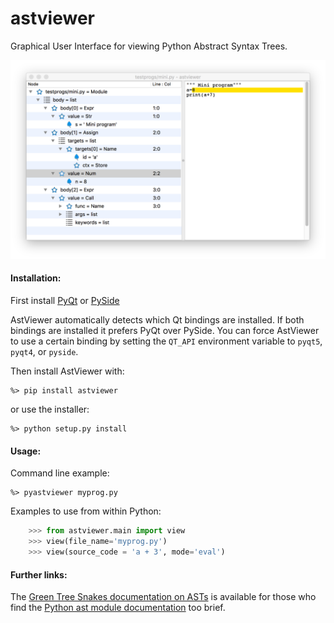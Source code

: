 astviewer
=========

Graphical User Interface for viewing Python Abstract Syntax Trees.

![astviewer screen shot](screen_shot.png)

#### Installation:

First install
	    [PyQt](https://www.riverbankcomputing.com/software/pyqt/download5)
    or
	    [PySide](http://wiki.qt.io/Category:LanguageBindings::PySide::Downloads)

AstViewer automatically detects which Qt bindings are installed. If both bindings are installed
it prefers PyQt over PySide. You can force AstViewer to use a certain binding by setting the
`QT_API` environment variable to `pyqt5`, `pyqt4`, or `pyside`.

Then install AstViewer with:

    %> pip install astviewer

or use the installer:

    %> python setup.py install


#### Usage:
	
Command line example:
	
    %> pyastviewer myprog.py
	
Examples to use from within Python:

```python
	>>> from astviewer.main import view
	>>> view(file_name='myprog.py')
	>>> view(source_code = 'a + 3', mode='eval')
```

#### Further links:

The [Green Tree Snakes documentation on ASTs](http://greentreesnakes.readthedocs.org/) is available
for those who find the [Python ast module documentation](http://docs.python.org/3/library/ast) too brief.

